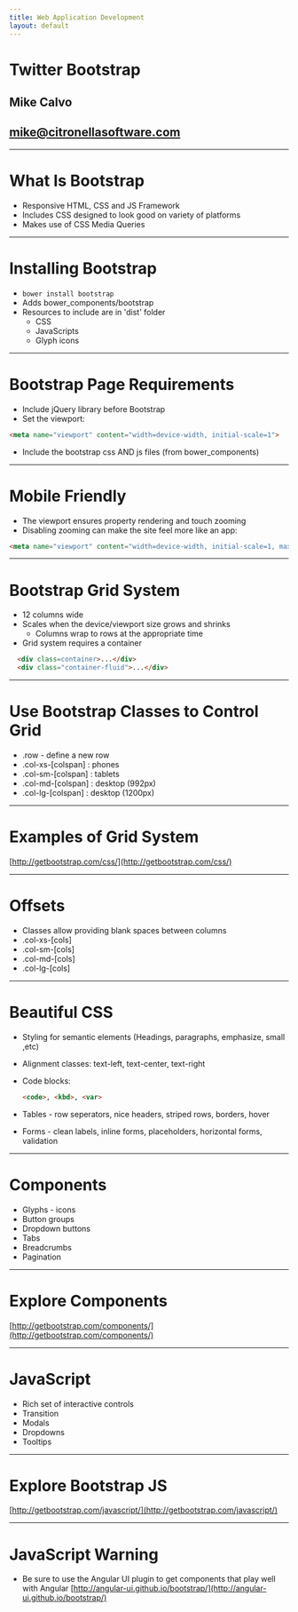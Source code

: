 ```yaml
---
title: Web Application Development
layout: default
---
```


# Twitter Bootstrap

## Mike Calvo

## mike@citronellasoftware.com

---

# What Is Bootstrap
- Responsive HTML, CSS and JS Framework
- Includes CSS designed to look good on variety of platforms
- Makes use of CSS Media Queries

---

# Installing Bootstrap
- `bower install bootstrap`
- Adds bower_components/bootstrap
- Resources to include are in 'dist' folder
  - CSS
  - JavaScripts
  - Glyph icons

---

# Bootstrap Page Requirements
- Include jQuery library before Bootstrap
- Set the viewport:

```html
<meta name="viewport" content="width=device-width, initial-scale=1">
```

- Include the bootstrap css AND js files (from bower_components)

---

# Mobile Friendly
- The viewport ensures property rendering and touch zooming
- Disabling zooming can make the site feel more like an app:
```html
<meta name="viewport" content="width=device-width, initial-scale=1, maximum-scale=1, user-scalable=no">
```

---

# Bootstrap Grid System
- 12 columns wide
- Scales when the device/viewport size grows and shrinks
  - Columns wrap to rows at the appropriate time
- Grid system requires a container

```html
  <div class=container>...</div>
  <div class="container-fluid">...</div>
```

---

# Use Bootstrap Classes to Control Grid
- .row - define a new row
- .col-xs-[colspan] : phones
- .col-sm-[colspan] : tablets
- .col-md-[colspan] : desktop (992px)
- .col-lg-[colspan] : desktop (1200px)

---

# Examples of Grid System
[http://getbootstrap.com/css/](http://getbootstrap.com/css/)

---

# Offsets
- Classes allow providing blank spaces between columns
- .col-xs-[cols]
- .col-sm-[cols]
- .col-md-[cols]
- .col-lg-[cols]

---

# Beautiful CSS
- Styling for semantic elements (Headings, paragraphs, emphasize, small ,etc)
- Alignment classes: text-left, text-center, text-right
- Code blocks:

  ```html
  <code>, <kbd>, <var>
  ```

- Tables - row seperators, nice headers, striped rows, borders, hover
- Forms - clean labels, inline forms, placeholders, horizontal forms, validation

---

# Components
- Glyphs - icons
- Button groups
- Dropdown buttons
- Tabs
- Breadcrumbs
- Pagination

---

# Explore Components
[http://getbootstrap.com/components/](http://getbootstrap.com/components/)

---

# JavaScript
- Rich set of interactive controls
- Transition
- Modals
- Dropdowns
- Tooltips

---

# Explore Bootstrap JS
[http://getbootstrap.com/javascript/](http://getbootstrap.com/javascript/)

---

# JavaScript Warning
- Be sure to use the Angular UI plugin to get components that play well with Angular
[http://angular-ui.github.io/bootstrap/](http://angular-ui.github.io/bootstrap/)
